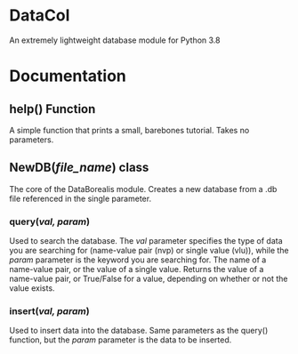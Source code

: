 # DataCol
An extremely lightweight database module for Python 3.8

# Documentation
## help() Function
A simple function that prints a small, barebones tutorial. Takes no parameters.

## NewDB(*file_name*) class
The core of the DataBorealis module. Creates a new database from a .db file referenced in the single parameter.
### query(*val, param*)
Used to search the database. The *val* parameter specifies the type of data you are searching for (name-value pair (nvp) or single value (vlu)), while the *param* parameter is the keyword you are searching for. The name of a name-value pair, or the value of a single value. Returns the value of a name-value pair, or True/False for a value, depending on whether or not the value exists.
### insert(*val, param*)
Used to insert data into the database. Same parameters as the query() function, but the *param* parameter is the data to be inserted.
